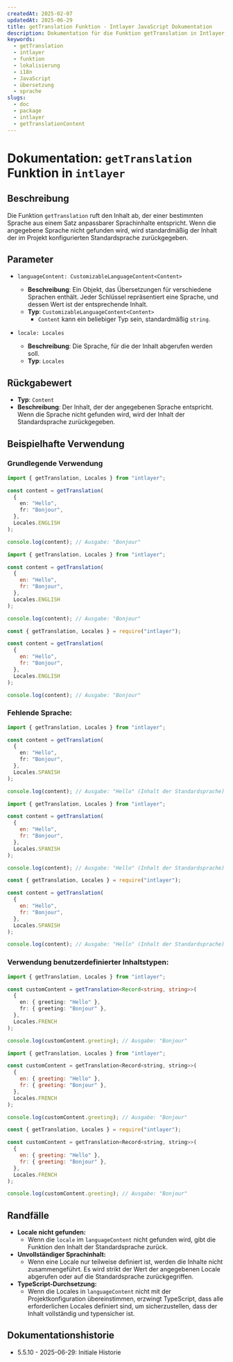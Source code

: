 ```yaml
---
createdAt: 2025-02-07
updatedAt: 2025-06-29
title: getTranslation Funktion - Intlayer JavaScript Dokumentation
description: Dokumentation für die Funktion getTranslation in Intlayer, die lokalisierte Inhalte für bestimmte Sprachen mit Fallback zur Standardsprache abruft.
keywords:
  - getTranslation
  - intlayer
  - funktion
  - lokalisierung
  - i18n
  - JavaScript
  - übersetzung
  - sprache
slugs:
  - doc
  - package
  - intlayer
  - getTranslationContent
---
```


# Dokumentation: `getTranslation` Funktion in `intlayer`

## Beschreibung

Die Funktion `getTranslation` ruft den Inhalt ab, der einer bestimmten Sprache aus einem Satz anpassbarer Sprachinhalte entspricht. Wenn die angegebene Sprache nicht gefunden wird, wird standardmäßig der Inhalt der im Projekt konfigurierten Standardsprache zurückgegeben.

## Parameter

- `languageContent: CustomizableLanguageContent<Content>`

  - **Beschreibung**: Ein Objekt, das Übersetzungen für verschiedene Sprachen enthält. Jeder Schlüssel repräsentiert eine Sprache, und dessen Wert ist der entsprechende Inhalt.
  - **Typ**: `CustomizableLanguageContent<Content>`
    - `Content` kann ein beliebiger Typ sein, standardmäßig `string`.

- `locale: Locales`

  - **Beschreibung**: Die Sprache, für die der Inhalt abgerufen werden soll.
  - **Typ**: `Locales`

## Rückgabewert

- **Typ**: `Content`
- **Beschreibung**: Der Inhalt, der der angegebenen Sprache entspricht. Wenn die Sprache nicht gefunden wird, wird der Inhalt der Standardsprache zurückgegeben.

## Beispielhafte Verwendung

### Grundlegende Verwendung

```typescript codeFormat="typescript"
import { getTranslation, Locales } from "intlayer";

const content = getTranslation(
  {
    en: "Hello",
    fr: "Bonjour",
  },
  Locales.ENGLISH
);

console.log(content); // Ausgabe: "Bonjour"
```

```javascript codeFormat="esm"
import { getTranslation, Locales } from "intlayer";

const content = getTranslation(
  {
    en: "Hello",
    fr: "Bonjour",
  },
  Locales.ENGLISH
);

console.log(content); // Ausgabe: "Bonjour"
```

```javascript codeFormat="commonjs"
const { getTranslation, Locales } = require("intlayer");

const content = getTranslation(
  {
    en: "Hello",
    fr: "Bonjour",
  },
  Locales.ENGLISH
);

console.log(content); // Ausgabe: "Bonjour"
```

### Fehlende Sprache:

```typescript codeFormat="typescript"
import { getTranslation, Locales } from "intlayer";

const content = getTranslation(
  {
    en: "Hello",
    fr: "Bonjour",
  },
  Locales.SPANISH
);

console.log(content); // Ausgabe: "Hello" (Inhalt der Standardsprache)
```

```javascript codeFormat="esm"
import { getTranslation, Locales } from "intlayer";

const content = getTranslation(
  {
    en: "Hello",
    fr: "Bonjour",
  },
  Locales.SPANISH
);

console.log(content); // Ausgabe: "Hello" (Inhalt der Standardsprache)
```

```javascript codeFormat="commonjs"
const { getTranslation, Locales } = require("intlayer");

const content = getTranslation(
  {
    en: "Hello",
    fr: "Bonjour",
  },
  Locales.SPANISH
);

console.log(content); // Ausgabe: "Hello" (Inhalt der Standardsprache)
```

### Verwendung benutzerdefinierter Inhaltstypen:

```typescript codeFormat="typescript"
import { getTranslation, Locales } from "intlayer";

const customContent = getTranslation<Record<string, string>>(
  {
    en: { greeting: "Hello" },
    fr: { greeting: "Bonjour" },
  },
  Locales.FRENCH
);

console.log(customContent.greeting); // Ausgabe: "Bonjour"
```

```javascript codeFormat="esm"
import { getTranslation, Locales } from "intlayer";

const customContent = getTranslation<Record<string, string>>(
  {
    en: { greeting: "Hello" },
    fr: { greeting: "Bonjour" },
  },
  Locales.FRENCH
);

console.log(customContent.greeting); // Ausgabe: "Bonjour"
```

```javascript codeFormat="commonjs"
const { getTranslation, Locales } = require("intlayer");

const customContent = getTranslation<Record<string, string>>(
  {
    en: { greeting: "Hello" },
    fr: { greeting: "Bonjour" },
  },
  Locales.FRENCH
);

console.log(customContent.greeting); // Ausgabe: "Bonjour"
```

## Randfälle

- **Locale nicht gefunden:**
  - Wenn die `locale` im `languageContent` nicht gefunden wird, gibt die Funktion den Inhalt der Standardsprache zurück.
- **Unvollständiger Sprachinhalt:**
  - Wenn eine Locale nur teilweise definiert ist, werden die Inhalte nicht zusammengeführt. Es wird strikt der Wert der angegebenen Locale abgerufen oder auf die Standardsprache zurückgegriffen.
- **TypeScript-Durchsetzung:**
  - Wenn die Locales in `languageContent` nicht mit der Projektkonfiguration übereinstimmen, erzwingt TypeScript, dass alle erforderlichen Locales definiert sind, um sicherzustellen, dass der Inhalt vollständig und typensicher ist.

## Dokumentationshistorie

- 5.5.10 - 2025-06-29: Initiale Historie
